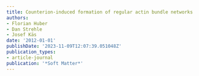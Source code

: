 ```yaml
---
title: Counterion-induced formation of regular actin bundle networks
authors:
- Florian Huber
- Dan Strehle
- Josef Käs
date: '2012-01-01'
publishDate: '2023-11-09T12:07:39.051048Z'
publication_types:
- article-journal
publication: '*Soft Matter*'
---
```

